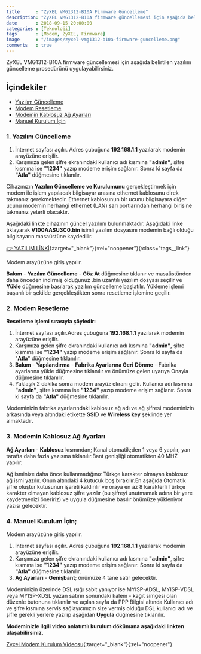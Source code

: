 ```yaml
---
title      : "ZyXEL VMG1312-B10A Firmware Güncelleme"
description: "ZyXEL VMG1312-B10A firmware güncellemesi için aşağıda belirtilen yazılım güncelleme prosedürünü uygulayabilirsiniz."
date       : 2018-09-15 20:00:00
categories : [Teknoloji]
tags       : [Modem, ZyXEL, Firmware]
image      : "/images/zyxel-vmg1312-b10a-firmware-guncelleme.png"
comments   : true
---
```


ZyXEL VMG1312-B10A firmware güncellemesi için aşağıda belirtilen yazılım güncelleme prosedürünü uygulayabilirsiniz. 

## İçindekiler

- [Yazılım Güncelleme]({{site.url}}/2018/zyxel-vmg1312-b10a-firmware-guncelleme/#1-yazılım-güncelleme)
- [Modem Resetleme]({{site.url}}/2018/zyxel-vmg1312-b10a-firmware-guncelleme/#2-modem-resetleme)
- [Modemin Kablosuz Ağ Ayarları]({{site.url}}/2018/zyxel-vmg1312-b10a-firmware-guncelleme/#3-modemin-kablosuz-ağ-ayarları)
- [Manuel Kurulum İçin]({{site.url}}/2018/zyxel-vmg1312-b10a-firmware-guncelleme/#4-manuel-kurulum-i̇çin)

### 1. Yazılım Güncelleme

1. İnternet sayfası açılır. Adres çubuğuna **192.168.1.1** yazılarak modemin arayüzüne erişilir.
2. Karşımıza gelen şifre ekranındaki kullanıcı adı kısmına **"admin"**, şifre kısmına ise **"1234"** yazıp modeme erişim sağlanır. Sonra ki sayfa da **"Atla"** düğmesine tıklanılır.

Cihazınızın **Yazılım Güncelleme ve Kurulumunu** gerçekleştirmek için modem ile işlem yapılacak bilgisayar arasına ethernet kablosunu direk takmanız gerekmektedir. Ethernet kablosunun bir ucunu bilgisayara diğer ucunu modemin herhangi ethernet (LAN) sarı portlarından herhangi birisine takmanız yeterli olacaktır.

Aşağıdaki linkte cihazının güncel yazılımı bulunmaktadır. Aşağıdaki linke tıklayarak **V100AASU3C0.bin** isimli yazılım dosyasını modemin bağlı olduğu bilgisayarın masaüstüne kaydedilir.

[👉 YAZILIM LİNKİ](ftp://ftp.zyxel.com.tr/ZyXEL_URUNLERI/MODEMLER/VDSL_MODEMLER/VMG1312-B10A/Firmware/V100AASU3C0.bin){:target="_blank"}{:rel="noopener"}{:class="tags__link"}

Modem arayüzüne giriş yapılır.

**Bakım** - **Yazılım Güncelleme** - **Göz At** düğmesine tıklanır ve masaüstünden daha önceden indirmiş olduğunuz .bin uzantılı yazılım dosyası seçilir ve **Yükle** düğmesine basılarak yazılım güncelleme başlatılır. Yükleme işlemi başarılı bir şekilde gerçekleştikten sonra resetleme işlemine geçilir.


### 2. Modem Resetleme

**Resetleme işlemi sırasıyla şöyledir:**

1. İnternet sayfası açılır.Adres çubuğuna **192.168.1.1** yazılarak modemin arayüzüne erişilir.
2. Karşımıza gelen şifre ekranındaki kullanıcı adı kısmına **"admin"**, şifre kısmına ise **"1234"** yazıp modeme erişim sağlanır. Sonra ki sayfa da "**Atla**" düğmesine tıklanılır.
3. **Bakım** - **Yapılandırma** - **Fabrika Ayarlarına Geri** **Dönme** - Fabrika ayarlarına yükle düğmesine tıklanılır ve önümüze gelen uyarıya Onayla düğmesine tıklanılır.
4.  Yaklaşık 2 dakika sonra modem arayüz ekranı gelir. Kullanıcı adı kısmına **"admin"**, şifre kısmına ise **"1234"** yazıp modeme erişim sağlanır. Sonra ki sayfa da **"Atla"** düğmesine tıklanılır.

Modeminizin fabrika ayarlarındaki kablosuz ağ adı ve ağ şifresi modeminizin arkasında veya altındaki etikette **SSID** ve **Wireless key** şeklinde yer almaktadır.

### 3. Modemin Kablosuz Ağ Ayarları

**Ağ Ayarları** - **Kablosuz** kısmından; Kanal otomatik;den 1 veya 6 yapılır, yan tarafta daha fazla yazısına tıklanılır.Bant genişliği otomatikten 40 MHZ yapılır.

Ağ isminize daha önce kullanmadığınız Türkçe karakter olmayan kablosuz ağ ismi yazılır. Onun altındaki 4 kutucuk boş bırakılır.En aşağıda Otomatik şifre oluştur kutusunun işareti kaldırılır ve oraya en az 8 karakterli Türkçe karakter olmayan kablosuz şifre yazılır (bu şifreyi unutmamak adına bir yere kaydetmenizi öneririz) ve uygula düğmesine basılır önümüze yükleniyor yazısı gelecektir.


### 4. Manuel Kurulum İçin;

Modem arayüzüne giriş yapılır.

1. İnternet sayfası açılır. Adres çubuğuna **192.168.1.1** yazılarak modemin arayüzüne erişilir.
2. Karşımıza gelen şifre ekranındaki kullanıcı adı kısmına **"admin"**, şifre kısmına ise **"1234"** yazıp modeme erişim sağlanır. Sonra ki sayfa da **"Atla"** düğmesine tıklanılır.
3. **Ağ Ayarları** - **Genişbant**; önümüze 4 tane satır gelecektir.

Modeminizin üzerinde DSL ışığı sabit yanıyor ise MYISP-ADSL, MYISP-VDSL veya MYISP-XDSL yazan satırın sonundaki kalem - kağıt simgesi olan düzenle butonuna tıklanılır ve açılan sayfa da PPP Bilgisi altında Kullanıcı adı ve şifre kısmına servis sağlayıcınızın size vermiş olduğu DSL kullanıcı adı ve şifre gerekli yerlere yazılıp aşağıdan **Uygula** düğmesine tıklanılır.

**Modeminizle ilgili video anlatımlı kurulum dökümana aşağıdaki linkten ulaşabilirsiniz.**

[Zyxel Modem Kurulum Videosu](https://www.youtube.com/watch?v=PRmJx_5QsmA){:target="_blank"}{:rel="noopener"}